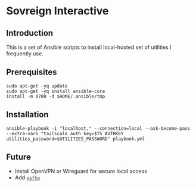 # Sovreign Interactive

## Introduction

This is a set of Ansible scripts to install local-hosted set of utilities I frequently use.

## Prerequisites

```shell
sudo apt-get -yq update
sudo apt-get -yq install ansible-core
install -m 0700 -d $HOME/.ansible/tmp
```

## Installation

```shell
ansible-playbook -i "localhost," --connection=local --ask-become-pass --extra-vars "tailscale_auth_key=$TS_AUTHKEY utilities_password=$UTILITIES_PASSWORD" playbook.yml
```

## Future

- Install OpenVPN or Wireguard for secure local access
- Add [`vsftp`](https://docs.rockylinux.org/guides/file_sharing/secure_ftp_server_vsftpd/)
